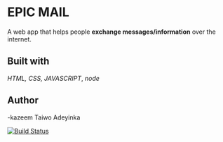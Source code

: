 # EPIC MAIL
A web app that helps people **exchange messages/information** over the internet. 

## Built with
_HTML, CSS, JAVASCRIPT_, _node_


## Author
-kazeem Taiwo Adeyinka

[![Build Status](https://travis-ci.com/alevel7/EpicMail.svg?branch=master)](https://travis-ci.com/alevel7/EpicMail)
